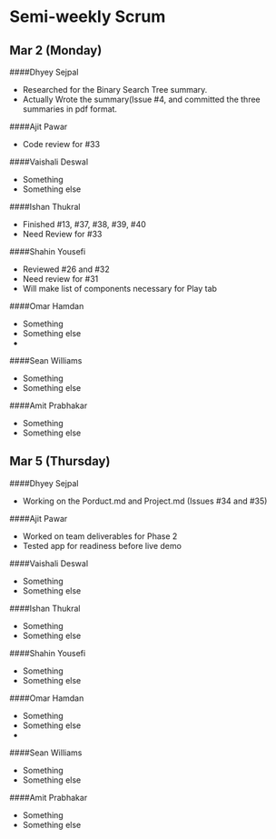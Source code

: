 # Semi-weekly Scrum

## Mar 2 (Monday)

####Dhyey Sejpal

* Researched for the Binary Search Tree summary.
* Actually Wrote the summary(Issue #4, and committed the three summaries in pdf format. 

####Ajit Pawar

* Code review for #33

####Vaishali Deswal

* Something
* Something else

####Ishan Thukral

* Finished #13, #37, #38, #39, #40
* Need Review for #33

####Shahin Yousefi

* Reviewed #26 and #32
* Need review for #31
* Will make list of components necessary for Play tab

####Omar Hamdan

* Something
* Something else
* 
####Sean Williams

* Something
* Something else

####Amit Prabhakar

* Something
* Something else

## Mar 5 (Thursday)

####Dhyey Sejpal

* Working on the Porduct.md and Project.md (Issues #34 and #35)

####Ajit Pawar

* Worked on team deliverables for Phase 2
* Tested app for readiness before live demo

####Vaishali Deswal

* Something
* Something else

####Ishan Thukral

* Something
* Something else

####Shahin Yousefi

* Something
* Something else

####Omar Hamdan

* Something
* Something else
* 
####Sean Williams

* Something
* Something else

####Amit Prabhakar

* Something
* Something else
